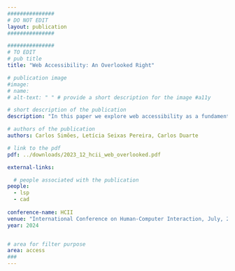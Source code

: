 ```yaml
---
###############
# DO NOT EDIT
layout: publication
###############

###############
# TO EDIT
# pub title
title: "Web Accessibility: An Overlooked Right"

# publication image
#image:
# name: 
# alt-text: " " # provide a short description for the image #a11y

# short description of the publication
description: "In this paper we explore web accessibility as a fundamental human right, emphasizing its role in enabling participation in an increasingly digitalized society for individuals with impairments. It highlights how accessibility benefits all users, challenges the perception of disability as exclusive to “others,” and examines its implementation barriers. We also address the importance of accessibility for businesses, ethical considerations, and legal obligations while advocating for broader societal commitment to inclusive design. The study underscores the need for practical measures to ensure a universally accessible digital environment."

# authors of the publication
authors: Carlos Simões, Letícia Seixas Pereira, Carlos Duarte

# link to the pdf
pdf: ../downloads/2023_12_hcii_web_overlooked.pdf

external-links:

  # people associated with the publication
people:
  - lsp
  - cad
  
conference-name: HCII
venue: "International Conference on Human-Computer Interaction, July, 2024"
year: 2024


# area for filter purpose
area: access
###
---
```

